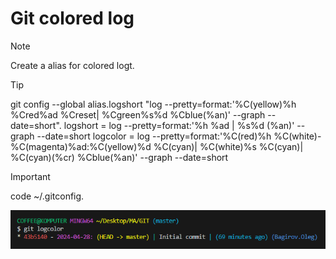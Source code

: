 # Git colored log
> [!NOTE]
> Create a alias for colored logt.

> [!TIP]
> git config --global alias.logshort "log --pretty=format:'%C(yellow)%h %Cred%ad %Creset| %Cgreen%s%d %Cblue(%an)' --graph --date=short".
> 	logshort = log --pretty=format:'%h %ad | %s%d (%an)' --graph --date=short
>	  logcolor = log --pretty=format:'%C(red)%h %C(white)- %C(magenta)%ad:%C(yellow)%d %C(cyan)| %C(white)%s %C(cyan)| %C(cyan)(%cr) %Cblue(%an)' --graph --date=short

> [!IMPORTANT]
> code ~/.gitconfig.

![ ](https://github.com/bagirovoleg/Git_colored_log/blob/main/COLOR_LOG_v1.png)
